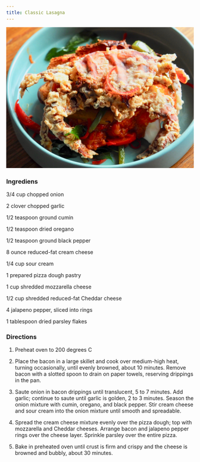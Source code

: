 ```yaml
---
title: Classic Lasagna
---
```


![Classic Lasagna](../../images/classic-lasagna.jpg)

### Ingrediens

<span>3/4 cup</span> chopped onion

<span>2 clover</span> chopped garlic

<span>1/2 teaspoon</span> ground cumin

<span>1/2 teaspoon</span> dried oregano

<span>1/2 teaspoon</span> ground black pepper

<span>8 ounce</span> reduced-fat cream cheese

<span>1/4 cup</span> sour cream

<span>1</span> prepared pizza dough pastry

<span>1 cup</span> shredded mozzarella cheese

<span>1/2 cup</span> shredded reduced-fat Cheddar cheese

<span>4</span> jalapeno pepper, sliced into rings

<span>1 tablespoon</span> dried parsley flakes

### Directions

1.  Preheat oven to 200 degrees C

2.  Place the bacon in a large skillet and cook over medium-high heat, turning occasionally, until evenly browned, about 10 minutes. Remove bacon with a slotted spoon to drain on paper towels, reserving drippings in the pan.

3.  Saute onion in bacon drippings until translucent, 5 to 7 minutes. Add garlic; continue to saute until garlic is golden, 2 to 3 minutes. Season the onion mixture with cumin, oregano, and black pepper. Stir cream cheese and sour cream into the onion mixture until smooth and spreadable.

4. Spread the cream cheese mixture evenly over the pizza dough; top with mozzarella and Cheddar cheeses. Arrange bacon and jalapeno pepper rings over the cheese layer. Sprinkle parsley over the entire pizza.

5. Bake in preheated oven until crust is firm and crispy and the cheese is browned and bubbly, about 30 minutes.
